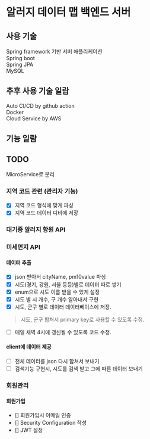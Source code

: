 # 알러지 데이터 맵 백엔드 서버 

## 사용 기술
Spring framework 기반 서버 애플리케이션 <br>
Spring boot <br>
Spring JPA <br>
MySQL 

## 추후 사용 기술 일람
Auto CI/CD by github action <br>
Docker <br>
Cloud Service by AWS

## 기능 일람

## TODO
MicroService로 분리


### 지역 코드 관련 (관리자 기능)
- [x] 지역 코드 형식에 맞게 파싱
- [x] 지역 코드 데이터 디비에 저장

### 대기중 알러지 항원 API 


### 미세먼지 API
#### 데이터 추출
- [x] json 받아서 cityName, pm10value 파싱
- [x] 시도(경기, 강원, 서울 등등)별로 데이터 따로 쌓기
- [x] enum으로 시도 이름 받을 수 있게 설정
- [x] 시도 별 시 개수, 구 개수 알아내서 구현
- [x] 시도, 군구 별로 데이터 데이터베이스에 저장.
> 시도, 군구 합쳐서 primary key로 사용할 수 있도록 수정.
- [ ] 매일 새벽 4시에 갱신될 수 있도록 코드 수정.

#### client에 데이터 제공
- [ ] 전체 데이터를 json 다시 합쳐서 보내기
- [ ] 검색기능 구현시, 시도를 검색 받고 그에 따른 데이터 보내기

### 회원관리

#### 회원가입
- [] 회원가입시 이메일 인증
- [] Security Configuration 작성
- [] JWT 설정